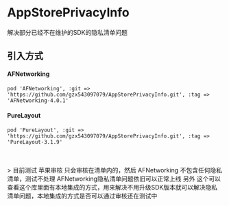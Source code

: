 # AppStorePrivacyInfo
解决部分已经不在维护的SDK的隐私清单问题

## 引入方式 

#### AFNetworking

```
pod 'AFNetworking', :git => 'https://github.com/gzx543097079/AppStorePrivacyInfo.git', :tag => 'AFNetworking-4.0.1'
```

#### PureLayout

```
pod 'PureLayout', :git => 'https://github.com/gzx543097079/AppStorePrivacyInfo.git', :tag => 'PureLayout-3.1.9'
```


<br>
<br>
> 目前测试 苹果审核 只会审核在清单内的，然后  AFNetworking 不包含任何隐私清单，测试不处理 AFNetworking隐私清单问题依旧可以正常上线
另外 这个可以查看这个库里面有本地集成的方式，用来解决不用升级SDK版本就可以解决隐私清单问题，本地集成的方式是否可以通过审核还在测试中

